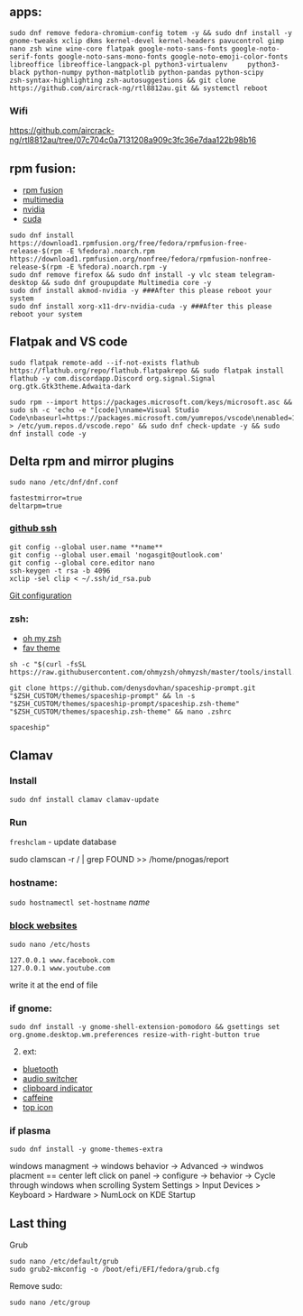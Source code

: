 ## apps:
```
sudo dnf remove fedora-chromium-config totem -y && sudo dnf install -y gnome-tweaks xclip dkms kernel-devel kernel-headers pavucontrol gimp nano zsh wine wine-core flatpak google-noto-sans-fonts google-noto-serif-fonts google-noto-sans-mono-fonts google-noto-emoji-color-fonts libreoffice libreoffice-langpack-pl python3-virtualenv     python3-black python-numpy python-matplotlib python-pandas python-scipy      zsh-syntax-highlighting zsh-autosuggestions && git clone https://github.com/aircrack-ng/rtl8812au.git && systemctl reboot
```
### Wifi
https://github.com/aircrack-ng/rtl8812au/tree/07c704c0a7131208a909c3fc36e7daa122b98b16


## rpm fusion:
- [rpm fusion](https://rpmfusion.org/Configuration)
- [multimedia](https://rpmfusion.org/Howto/Multimedia)
- [nvidia](https://rpmfusion.org/Howto/NVIDIA)
- [cuda](https://rpmfusion.org/Howto/CUDA)
```
sudo dnf install https://download1.rpmfusion.org/free/fedora/rpmfusion-free-release-$(rpm -E %fedora).noarch.rpm https://download1.rpmfusion.org/nonfree/fedora/rpmfusion-nonfree-release-$(rpm -E %fedora).noarch.rpm -y
sudo dnf remove firefox && sudo dnf install -y vlc steam telegram-desktop && sudo dnf groupupdate Multimedia core -y
sudo dnf install akmod-nvidia -y ###After this please reboot your system
sudo dnf install xorg-x11-drv-nvidia-cuda -y ###After this please reboot your system
```

## Flatpak and VS code
```
sudo flatpak remote-add --if-not-exists flathub https://flathub.org/repo/flathub.flatpakrepo && sudo flatpak install flathub -y com.discordapp.Discord org.signal.Signal org.gtk.Gtk3theme.Adwaita-dark

sudo rpm --import https://packages.microsoft.com/keys/microsoft.asc && sudo sh -c 'echo -e "[code]\nname=Visual Studio Code\nbaseurl=https://packages.microsoft.com/yumrepos/vscode\nenabled=1\ngpgcheck=1\ngpgkey=https://packages.microsoft.com/keys/microsoft.asc" > /etc/yum.repos.d/vscode.repo' && sudo dnf check-update -y && sudo dnf install code -y
```
## Delta rpm and mirror plugins
` sudo nano /etc/dnf/dnf.conf `

```
fastestmirror=true
deltarpm=true
```

### [github ssh](https://docs.github.com/en/github/authenticating-to-github/generating-a-new-ssh-key-and-adding-it-to-the-ssh-agent)
```
git config --global user.name **name**
git config --global user.email 'nogasgit@outlook.com'
git config --global core.editor nano
ssh-keygen -t rsa -b 4096
xclip -sel clip < ~/.ssh/id_rsa.pub
```
[Git configuration](https://git-scm.com/book/en/v2/Customizing-Git-Git-Configuration)

### zsh:
- [oh my zsh](https://github.com/ohmyzsh/ohmyzsh/#getting-started)
- [fav theme](https://github.com/denysdovhan/spaceship-prompt#oh-my-zsh)
```
sh -c "$(curl -fsSL https://raw.githubusercontent.com/ohmyzsh/ohmyzsh/master/tools/install.sh)" 

git clone https://github.com/denysdovhan/spaceship-prompt.git "$ZSH_CUSTOM/themes/spaceship-prompt" && ln -s "$ZSH_CUSTOM/themes/spaceship-prompt/spaceship.zsh-theme" "$ZSH_CUSTOM/themes/spaceship.zsh-theme" && nano .zshrc
```

 ```spaceship"```

## Clamav

### Install
```
sudo dnf install clamav clamav-update
```
### Run

` freshclam ` - update database

sudo clamscan -r / | grep FOUND >> /home/pnogas/report



### hostname:
```sudo hostnamectl set-hostname``` *name*

### [block websites](https://bytenbit.com/how-to-block-websites-on-windows-ubuntu-macintosh/)

```sudo nano /etc/hosts```

```
127.0.0.1 www.facebook.com
127.0.0.1 www.youtube.com
```
write it at the end of file

### if gnome:

```
sudo dnf install -y gnome-shell-extension-pomodoro && gsettings set org.gnome.desktop.wm.preferences resize-with-right-button true   
```

2. ext:
- [bluetooth](https://extensions.gnome.org/extension/1401/bluetooth-quick-connect/)
- [audio switcher](https://extensions.gnome.org/extension/1028/gnome-shell-audio-output-switcher/)
- [clipboard indicator](https://extensions.gnome.org/extension/779/clipboard-indicator/)
- [caffeine](https://extensions.gnome.org/extension/517/caffeine/)
- [top icon](https://extensions.gnome.org/extension/615/appindicator-support/)


### if plasma
```
sudo dnf install -y gnome-themes-extra
```
windows managment -> windows behavior -> Advanced -> windwos placment == center
left click on panel -> configure -> behavior -> Cycle through windows when scrolling
System Settings > Input Devices > Keyboard > Hardware > NumLock on KDE Startup

## Last thing
Grub
```
sudo nano /etc/default/grub
sudo grub2-mkconfig -o /boot/efi/EFI/fedora/grub.cfg
```
Remove sudo:
``` 
sudo nano /etc/group
```
